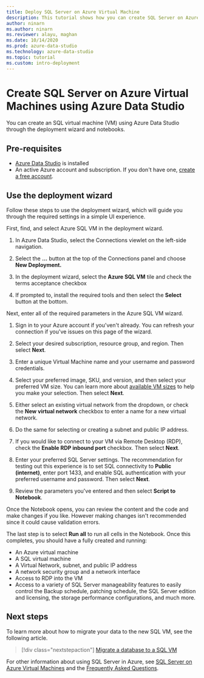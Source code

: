 ```yaml
---
title: Deploy SQL Server on Azure Virtual Machine
description: This tutorial shows how you can create SQL Server on Azure Virtual Machines
author: ninarn
ms.author: ninarn
ms.reviewer: alayu, maghan
ms.date: 10/14/2020
ms.prod: azure-data-studio
ms.technology: azure-data-studio
ms.topic: tutorial
ms.custom: intro-deployment
---
```


# Create SQL Server on Azure Virtual Machines using Azure Data Studio

You can create an SQL virtual machine (VM) using Azure Data Studio through the deployment wizard and notebooks.

## Pre-requisites

- [Azure Data Studio](download-azure-data-studio.md) is installed
- An active Azure account and subscription. If you don't have one, [create a free account](https://azure.microsoft.com/free/).

## Use the deployment wizard

Follow these steps to use the deployment wizard, which will guide you through the required settings in a simple UI experience.

First, find, and select Azure SQL VM in the deployment wizard.

1. In Azure Data Studio, select the Connections viewlet on the left-side navigation.

2. Select the **...** button at the top of the Connections panel and choose **New Deployment.**

3. In the deployment wizard, select the **Azure SQL VM** tile and check the terms acceptance checkbox

4. If prompted to, install the required tools and then select the **Select** button at the bottom.

Next, enter all of the required parameters in the Azure SQL VM wizard.

1. Sign in to your Azure account if you'ven't already. You can refresh your connection if you've issues on this page of the wizard.

2. Select your desired subscription, resource group, and region. Then select **Next**.

3. Enter a unique Virtual Machine name and your username and password credentials.

4. Select your preferred image, SKU, and version, and then select your preferred VM size. You can learn more about [available VM sizes](/azure/virtual-machines/sizes) to help you make your selection. Then select **Next**.

5. Either select an existing virtual network from the dropdown, or check the **New virtual network** checkbox to enter a name for a new virtual network.

6. Do the same for selecting or creating a subnet and public IP address.

7. If you would like to connect to your VM via Remote Desktop (RDP), check the **Enable RDP inbound port** checkbox. Then select **Next**.

8. Enter your preferred SQL Server settings. The recommendation for testing out this experience is to set SQL connectivity to **Public (internet)**, enter port 1433, and enable SQL authentication with your preferred username and password. Then select **Next**.

9. Review the parameters you've entered and then select **Script to Notebook**.

Once the Notebook opens, you can review the content and the code and make changes if you like. However making changes isn't recommended since it could cause validation errors.

The last step is to select **Run all** to run all cells in the Notebook. Once this completes, you should have a fully created and running:

- An Azure virtual machine
- A SQL virtual machine
- A Virtual Network, subnet, and public IP address
- A network security group and a network interface
- Access to RDP into the VM
- Access to a variety of SQL Server manageability features to easily control the Backup schedule, patching schedule, the SQL Server edition and licensing, the storage performance configurations, and much more.

## Next steps

To learn more about how to migrate your data to the new SQL VM, see the following article.

> [!div class="nextstepaction"]
> [Migrate a database to a SQL VM](/azure/azure-sql/virtual-machines/windows/migrate-to-vm-from-sql-server)

For other information about using SQL Server in Azure, see [SQL Server on Azure Virtual Machines](/azure/azure-sql/virtual-machines/windows/sql-server-on-azure-vm-iaas-what-is-overview) and the [Frequently Asked Questions](/azure/azure-sql/virtual-machines/windows/frequently-asked-questions-faq).
